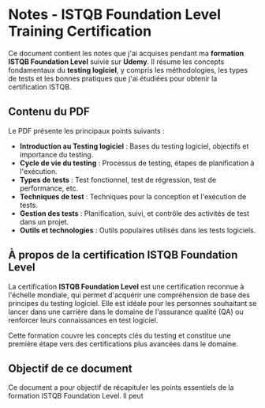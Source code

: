 # Notes - ISTQB Foundation Level Training Certification

Ce document contient les notes que j'ai acquises pendant ma **formation ISTQB Foundation Level** suivie sur **Udemy**. Il résume les concepts fondamentaux du **testing logiciel**, y compris les méthodologies, les types de tests et les bonnes pratiques que j'ai étudiées pour obtenir la certification ISTQB.

## Contenu du PDF

Le PDF présente les principaux points suivants :

- **Introduction au Testing logiciel** : Bases du testing logiciel, objectifs et importance du testing.
- **Cycle de vie du testing** : Processus de testing, étapes de planification à l'exécution.
- **Types de tests** : Test fonctionnel, test de régression, test de performance, etc.
- **Techniques de test** : Techniques pour la conception et l'exécution de tests.
- **Gestion des tests** : Planification, suivi, et contrôle des activités de test dans un projet.
- **Outils et technologies** : Outils populaires utilisés dans les tests logiciels.

## À propos de la certification ISTQB Foundation Level

La certification **ISTQB Foundation Level** est une certification reconnue à l'échelle mondiale, qui permet d'acquérir une compréhension de base des principes du testing logiciel. Elle est idéale pour les personnes souhaitant se lancer dans une carrière dans le domaine de l'assurance qualité (QA) ou renforcer leurs connaissances en test logiciel.

Cette formation couvre les concepts clés du testing et constitue une première étape vers des certifications plus avancées dans le domaine.

## Objectif de ce document

Ce document a pour objectif de récapituler les points essentiels de la formation ISTQB Foundation Level. Il peut
